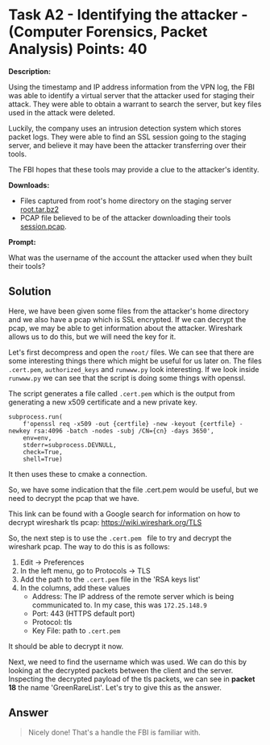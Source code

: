 # Task A2 - Identifying the attacker - (Computer Forensics, Packet Analysis) Points: 40

**Description:**

Using the timestamp and IP address information from the VPN log, the FBI was able to identify a virtual server that the attacker used for staging their attack. They were able to obtain a warrant to search the server, but key files used in the attack were deleted.

Luckily, the company uses an intrusion detection system which stores packet logs. They were able to find an SSL session going to the staging server, and believe it may have been the attacker transferring over their tools.

The FBI hopes that these tools may provide a clue to the attacker's identity.

**Downloads:**

- Files captured from root's home directory on the staging server [root.tar.bz2](root.tar.bz2)
- PCAP file believed to be of the attacker downloading their tools [session.pcap](session.pcap).

**Prompt:**

What was the username of the account the attacker used when they built their tools?

## Solution

Here, we have been given some files from the attacker's home directory and we also have a pcap which is SSL encrypted. If we can decrypt the pcap, we may be able to get information about the attacker. Wireshark allows us to do this, but we will need the key for it.

Let's first decompress and open the `root/` files. We can see that there are some interesting things there which might be useful for us later on. The files `.cert.pem`, `authorized_keys` and `runwww.py` look interesting. If we look inside `runwww.py` we can see that the script is doing some things with openssl.

The script generates a file called `.cert.pem` which is the output from generating a new x509 certificate and a new private key.
```
subprocess.run(
    f'openssl req -x509 -out {certfile} -new -keyout {certfile} -newkey rsa:4096 -batch -nodes -subj /CN={cn} -days 3650',
    env=env,
    stderr=subprocess.DEVNULL,
    check=True,
    shell=True)
``` 

It then uses these to cmake a connection.

So, we have some indication that the file .cert.pem would be useful, but we need to decrypt the pcap that we have.

This link can be found with a Google search for information on how to decrypt wireshark tls pcap: https://wiki.wireshark.org/TLS 

So, the next step is to use the `.cert.pem ` file to try and decrypt the wireshark pcap. The way to do this is as follows:
1. Edit -> Preferences
2. In the left menu, go to Protocols -> TLS
3. Add the path to the `.cert.pem` file in the 'RSA keys list'
4. In the columns, add these values
   - Address: The IP address of the remote server which is being communicated to. In my case, this was `172.25.148.9`
   - Port: 443 (HTTPS default port)
   - Protocol: tls
   - Key File: path to `.cert.pem`

It should be able to decrypt it now. 

Next, we need to find the username which was used. We can do this by looking at the decrypted packets between the client and the server. Inspecting the decrypted payload of the tls packets, we can see in **packet 18** the name 'GreenRareList'. Let's try to give this as the answer.


## Answer

> Nicely done! That's a handle the FBI is familiar with.

